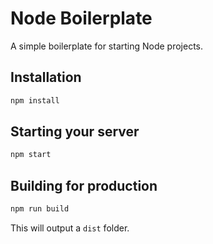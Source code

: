 # Node Boilerplate

A simple boilerplate for starting Node projects.

## Installation

```bash
npm install
```

## Starting your server

```bash
npm start
```

## Building for production

```bash
npm run build
```

This will output a `dist` folder.
